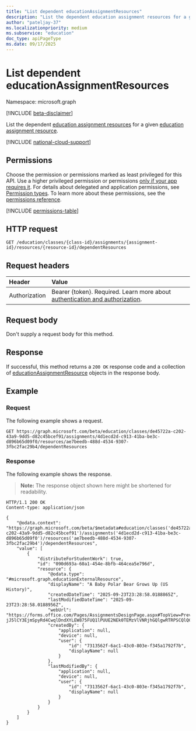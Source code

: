 ```yaml
---
title: "List dependent educationAssignmentResources"
description: "List the dependent education assignment resources for a given education assignment resource."
author: "pateljay-37"
ms.localizationpriority: medium
ms.subservice: "education"
doc_type: apiPageType
ms.date: 09/17/2025
---
```


# List dependent educationAssignmentResources

Namespace: microsoft.graph

[!INCLUDE [beta-disclaimer](../../includes/beta-disclaimer.md)]

List the dependent [education assignment resources](../resources/educationassignmentresource.md) for a given [education assignment resource](../resources/educationassignmentresource.md).

[!INCLUDE [national-cloud-support](../../includes/global-only.md)]

## Permissions
Choose the permission or permissions marked as least privileged for this API. Use a higher privileged permission or permissions [only if your app requires it](/graph/permissions-overview#best-practices-for-using-microsoft-graph-permissions). For details about delegated and application permissions, see [Permission types](/graph/permissions-overview#permission-types). To learn more about these permissions, see the [permissions reference](/graph/permissions-reference).

<!-- { "blockType": "permissions", "name": "educationassignmentresource_list_dependentresources" } -->
[!INCLUDE [permissions-table](../includes/permissions/educationassignmentresource-list-dependentresources-permissions.md)]

## HTTP request
<!-- { "blockType": "ignored" } -->
```http
GET /education/classes/{class-id}/assignments/{assignment-id}/resources/{resource-id}/dependentResources
```

## Request headers
| Header       | Value |
|:---------------|:--------|
|Authorization|Bearer {token}. Required. Learn more about [authentication and authorization](/graph/auth/auth-concepts).|

## Request body

Don't supply a request body for this method.

## Response
If successful, this method returns a `200 OK` response code and a collection of [educationAssignmentResource](../resources/educationassignmentresource.md) objects in the response body.

## Example

### Request
The following example shows a request.

<!-- {
  "blockType": "request",
  "name": "list_dependentassignmentresources"
}-->
```http
GET https://graph.microsoft.com/beta/education/classes/de45722a-c202-43a9-9dd5-d82c45bcef91/assignments/4d1ecd2d-c913-41ba-be3c-d896b65d09f0/resources/ae7beedb-488d-4534-9307-3fbc2fac29b4/dependentResources 
```

### Response
The following example shows the response.

>**Note:** The response object shown here might be shortened for readability.

<!-- {
  "blockType": "response",
  "truncated": true,
  "@odata.type": "microsoft.graph.educationAssignmentResource"
} -->
```http
HTTP/1.1 200 OK
Content-type: application/json

{
    "@odata.context": "https://graph.microsoft.com/beta/$metadata#education/classes('de45722a-c202-43a9-9dd5-d82c45bcef91')/assignments('4d1ecd2d-c913-41ba-be3c-d896b65d09f0')/resources('ae7beedb-488d-4534-9307-3fbc2fac29b4')/dependentResources",
    "value": [
        {
            "distributeForStudentWork": true,
            "id": "090d693a-60a1-454e-8bfb-464cea5e796d",
            "resource": {
                "@odata.type": "#microsoft.graph.educationExternalResource",
                "displayName": "A Baby Polar Bear Grows Up (US History)",
                "createdDateTime": "2025-09-23T23:28:58.0188865Z",
                "lastModifiedDateTime": "2025-09-23T23:28:58.0188956Z",
                "webUrl": "https://forms.office.com/Pages/AssignmentsDesignPage.aspx#TopView=Preview&FormId=kowztj5TbU-jJ5lCY3EjmSpyRd4CwqlDndXYLEW875FUQ1lPUUE2NEk0TEMzVlVNRjhGQlgwRTRPSCQlQCN0PWcu",
                "createdBy": {
                    "application": null,
                    "device": null,
                    "user": {
                        "id": "7313562f-6ac1-43c0-803e-f345a1792f7b",
                        "displayName": null
                    }
                },
                "lastModifiedBy": {
                    "application": null,
                    "device": null,
                    "user": {
                        "id": "7313562f-6ac1-43c0-803e-f345a1792f7b",
                        "displayName": null
                    }
                }
            }
        }
    ]
}
```
